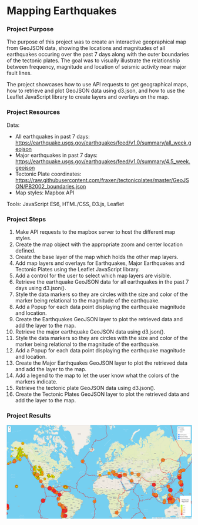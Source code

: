 # Mapping Earthquakes

### Project Purpose
The purpose of this project was to create an interactive geopraphical map from GeoJSON data, showing the locations and magnitudes of all earthquakes occuring over the past 7 days along with the outer boundaries of the tectonic plates.  The goal was to visually illustrate the relationship between frequency, magnitude and location of seismic activity near major fault lines.

The project showcases how to use API requests to get geographical maps, how to retrieve and plot GeoJSON data using d3.json, and how to use the Leaflet JavaScript library to create layers and overlays on the map.

### Project Resources
Data: </br>
- All earthquakes in past 7 days: https://earthquake.usgs.gov/earthquakes/feed/v1.0/summary/all_week.geojson </br>
- Major earthquakes in past 7 days: https://earthquake.usgs.gov/earthquakes/feed/v1.0/summary/4.5_week.geojson </br>
- Tectonic Plate coordinates: https://raw.githubusercontent.com/fraxen/tectonicplates/master/GeoJSON/PB2002_boundaries.json </br>
- Map styles: Mapbox API

Tools: JavaScript ES6, HTML/CSS, D3.js, Leaflet

### Project Steps
1. Make API requests to the mapbox server to host the different map styles.
2. Create the map object with the appropriate zoom and center location defined.
3. Create the base layer of the map which holds the other map layers.
4. Add map layers and overlays for Earthquakes, Major Earthquakes and Tectonic Plates using the Leaflet JavaScript library.
5. Add a control for the user to select which map layers are visible.
6. Retrieve the earthquake GeoJSON data for all earthquakes in the past 7 days using d3.json().
7. Style the data markers so they are circles with the size and color of the marker being relational to the magnitude of the earthquake.
8. Add a Popup for each data point displaying the earthquake magnitude and location.
9. Create the Earthquakes GeoJSON layer to plot the retrieved data and add the layer to the map.
10. Retrieve the major earthquake GeoJSON data using d3.json().
11. Style the data markers so they are circles with the size and color of the marker being relational to the magnitude of the earthquake.
12. Add a Popup for each data point displaying the earthquake magnitude and location.
13. Create the Major Earthquakes GeoJSON layer to plot the retrieved data and add the layer to the map.
14. Add a legend to the map to let the user know what the colors of the markers indicate.
15. Retrieve the tectonic plate GeoJSON data using d3.json().
16. Create the Tectonic Plates GeoJSON layer to plot the retrieved data and add the layer to the map.

### Project Results
![Screenshot](Map.png)

